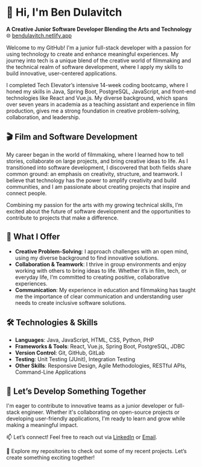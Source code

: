 # 👋 Hi, I'm Ben Dulavitch  
**A Creative Junior Software Developer Blending the Arts and Technology**  
🌐 [bendulavitch.netlify.app](bendulavitch.netlify.app)

Welcome to my GitHub! I'm a junior full-stack developer with a passion for using technology to create and enhance meaningful experiences. My journey into tech is a unique blend of the creative world of filmmaking and the technical realm of software development, where I apply my skills to build innovative, user-centered applications.

I completed Tech Elevator’s intensive 14-week coding bootcamp, where I honed my skills in Java, Spring Boot, PostgreSQL, JavaScript, and front-end technologies like React and Vue.js. My diverse background, which spans over seven years in academia as a teaching assistant and experience in film production, gives me a strong foundation in creative problem-solving, collaboration, and leadership.

## 🎬 Film and Software Development
My career began in the world of filmmaking, where I learned how to tell stories, collaborate on large projects, and bring creative ideas to life. As I transitioned into software development, I discovered that both fields share common ground: an emphasis on creativity, structure, and teamwork. I believe that technology has the power to amplify creativity and build communities, and I am passionate about creating projects that inspire and connect people.

Combining my passion for the arts with my growing technical skills, I’m excited about the future of software development and the opportunities to contribute to projects that make a difference.

## 🌟 What I Offer
- **Creative Problem-Solving**: I approach challenges with an open mind, using my diverse background to find innovative solutions.  
- **Collaboration & Teamwork**: I thrive in group environments and enjoy working with others to bring ideas to life. Whether it’s in film, tech, or everyday life, I’m committed to creating positive, collaborative experiences.  
- **Communication**: My experience in education and filmmaking has taught me the importance of clear communication and understanding user needs to create inclusive software solutions.

## 🛠️ Technologies & Skills  
- **Languages**: Java, JavaScript, HTML, CSS, Python, PHP  
- **Frameworks & Tools**: React, Vue.js, Spring Boot, PostgreSQL, JDBC  
- **Version Control**: Git, GitHub, GitLab  
- **Testing**: Unit Testing (JUnit), Integration Testing  
- **Other Skills**: Responsive Design, Agile Methodologies, RESTful APIs, Command-Line Applications  

## 🤝 Let’s Develop Something Together  
I'm eager to contribute to innovative teams as a junior developer or full-stack engineer. Whether it's collaborating on open-source projects or developing user-friendly applications, I'm ready to learn and grow while making a meaningful impact.

📫 Let’s connect! Feel free to reach out via [LinkedIn](https://www.linkedin.com/in/bendulavitch) or [Email](mailto:bendulavitch93@gmail.com).

🌟 Explore my repositories to check out some of my recent projects. Let’s create something exciting together!
